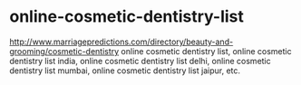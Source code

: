 # online-cosmetic-dentistry-list
http://www.marriagepredictions.com/directory/beauty-and-grooming/cosmetic-dentistry online  cosmetic dentistry list, online  cosmetic dentistry list india, online  cosmetic dentistry list delhi, online  cosmetic dentistry list mumbai, online  cosmetic dentistry list jaipur, etc.
